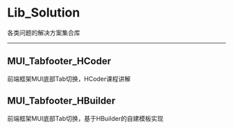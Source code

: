 # Lib_Solution
各类问题的解决方案集合库

-------------------------------------------------------

## MUI_Tabfooter_HCoder
前端框架MUI底部Tab切换，HCoder课程讲解

## MUI_Tabfooter_HBuilder
前端框架MUI底部Tab切换，基于HBuilder的自建模板实现